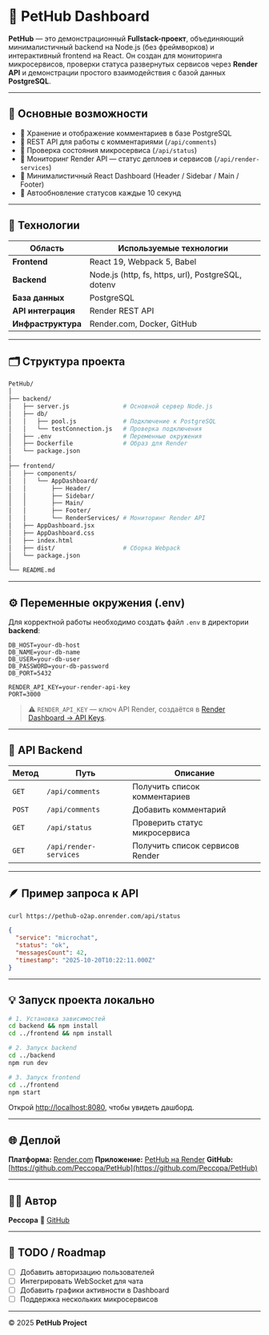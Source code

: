 # 🐾 PetHub Dashboard

**PetHub** — это демонстрационный **Fullstack-проект**, объединяющий минималистичный backend на Node.js (без фреймворков) и интерактивный frontend на React.
Он создан для мониторинга микросервисов, проверки статуса развернутых сервисов через **Render API** и демонстрации простого взаимодействия с базой данных **PostgreSQL**.

---

## 🚀 Основные возможности

- 💬 Хранение и отображение комментариев в базе PostgreSQL
- 📡 REST API для работы с комментариями (`/api/comments`)
- 🧠 Проверка состояния микросервиса (`/api/status`)
- 🧭 Мониторинг Render API — статус деплоев и сервисов (`/api/render-services`)
- 🧩 Минималистичный React Dashboard (Header / Sidebar / Main / Footer)
- 🔄 Автообновление статусов каждые 10 секунд

---

## 🧱 Технологии

| Область            | Используемые технологии                            |
| ------------------ | -------------------------------------------------- |
| **Frontend**       | React 19, Webpack 5, Babel                         |
| **Backend**        | Node.js (http, fs, https, url), PostgreSQL, dotenv |
| **База данных**    | PostgreSQL                                         |
| **API интеграция** | Render REST API                                    |
| **Инфраструктура** | Render.com, Docker, GitHub                         |

---

## 🗂️ Структура проекта

```bash
PetHub/
│
├── backend/
│   ├── server.js               # Основной сервер Node.js
│   ├── db/
│   │   ├── pool.js             # Подключение к PostgreSQL
│   │   └── testConnection.js   # Проверка подключения
│   ├── .env                    # Переменные окружения
│   ├── Dockerfile              # Образ для Render
│   └── package.json
│
├── frontend/
│   ├── components/
│   │   └── AppDashboard/
│   │       ├── Header/
│   │       ├── Sidebar/
│   │       ├── Main/
│   │       ├── Footer/
│   │       └── RenderServices/ # Мониторинг Render API
│   ├── AppDashboard.jsx
│   ├── AppDashboard.css
│   ├── index.html
│   ├── dist/                   # Сборка Webpack
│   └── package.json
│
└── README.md
```

---

## ⚙️ Переменные окружения (.env)

Для корректной работы необходимо создать файл `.env` в директории **backend**:

```env
DB_HOST=your-db-host
DB_NAME=your-db-name
DB_USER=your-db-user
DB_PASSWORD=your-db-password
DB_PORT=5432

RENDER_API_KEY=your-render-api-key
PORT=3000
```

> ⚠️ `RENDER_API_KEY` — ключ API Render, создаётся в [Render Dashboard → API Keys](https://render.com/docs/api).

---

## 🧠 API Backend

| Метод  | Путь                   | Описание                        |
| ------ | ---------------------- | ------------------------------- |
| `GET`  | `/api/comments`        | Получить список комментариев    |
| `POST` | `/api/comments`        | Добавить комментарий            |
| `GET`  | `/api/status`          | Проверить статус микросервиса   |
| `GET`  | `/api/render-services` | Получить список сервисов Render |

---

## 🪶 Пример запроса к API

```bash
curl https://pethub-o2ap.onrender.com/api/status
```

```json
{
  "service": "microchat",
  "status": "ok",
  "messagesCount": 42,
  "timestamp": "2025-10-20T10:22:11.000Z"
}
```

---

## 💡 Запуск проекта локально

```bash
# 1. Установка зависимостей
cd backend && npm install
cd ../frontend && npm install

# 2. Запуск backend
cd ../backend
npm run dev

# 3. Запуск frontend
cd ../frontend
npm start
```

Открой [http://localhost:8080](http://localhost:8080), чтобы увидеть дашборд.

---

## 🌐 Деплой

**Платформа:** [Render.com](https://render.com)
**Приложение:** [PetHub на Render](https://pethub-o2ap.onrender.com)
**GitHub:** [https://github.com/Peccopa/PetHub](https://github.com/Peccopa/PetHub)

---

## 👨‍💻 Автор

**Peccopa**
📎 [GitHub](https://github.com/Peccopa)

---

## 🧩 TODO / Roadmap

- [ ] Добавить авторизацию пользователей
- [ ] Интегрировать WebSocket для чата
- [ ] Добавить графики активности в Dashboard
- [ ] Поддержка нескольких микросервисов

---

© 2025 **PetHub Project**
